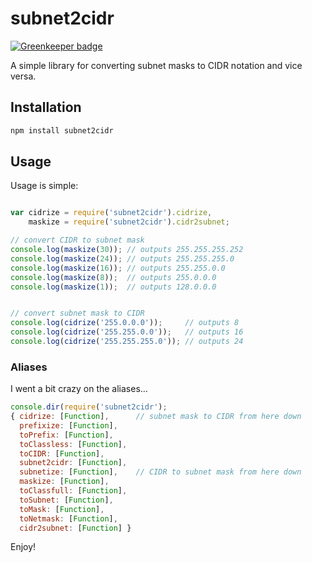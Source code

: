 # subnet2cidr

[![Greenkeeper badge](https://badges.greenkeeper.io/reconbot/subnet2cidr.svg)](https://greenkeeper.io/)

A simple library for converting subnet masks to CIDR notation and vice versa.

## Installation

```sh
npm install subnet2cidr
```

## Usage

Usage is simple:

```js

var cidrize = require('subnet2cidr').cidrize,
    maskize = require('subnet2cidr').cidr2subnet;

// convert CIDR to subnet mask
console.log(maskize(30)); // outputs 255.255.255.252
console.log(maskize(24)); // outputs 255.255.255.0
console.log(maskize(16)); // outputs 255.255.0.0
console.log(maskize(8));  // outputs 255.0.0.0
console.log(maskize(1));  // outputs 128.0.0.0


// convert subnet mask to CIDR
console.log(cidrize('255.0.0.0'));     // outputs 8
console.log(cidrize('255.255.0.0'));   // outputs 16
console.log(cidrize('255.255.255.0')); // outputs 24
```

### Aliases

I went a bit crazy on the aliases... 

```js
console.dir(require('subnet2cidr');
{ cidrize: [Function],      // subnet mask to CIDR from here down
  prefixize: [Function],
  toPrefix: [Function],
  toClassless: [Function],
  toCIDR: [Function],
  subnet2cidr: [Function],
  subnetize: [Function],    // CIDR to subnet mask from here down
  maskize: [Function],
  toClassfull: [Function],
  toSubnet: [Function],
  toMask: [Function],
  toNetmask: [Function],
  cidr2subnet: [Function] }
```                        

Enjoy!
